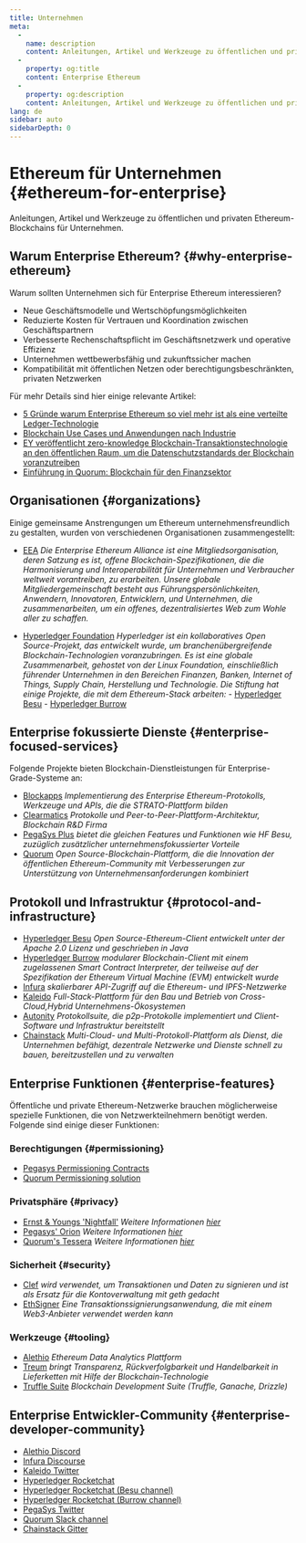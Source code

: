```yaml
---
title: Unternehmen
meta:
  - 
    name: description
    content: Anleitungen, Artikel und Werkzeuge zu öffentlichen und privaten Ethereum-Blockchains für Unternehmen
  - 
    property: og:title
    content: Enterprise Ethereum
  - 
    property: og:description
    content: Anleitungen, Artikel und Werkzeuge zu öffentlichen und privaten Ethereum-Blockchains für Unternehmen
lang: de
sidebar: auto
sidebarDepth: 0
---
```


# Ethereum für Unternehmen {#ethereum-for-enterprise}

<div class="featured">Anleitungen, Artikel und Werkzeuge zu öffentlichen und privaten Ethereum-Blockchains für Unternehmen.</div>

## Warum Enterprise Ethereum? {#why-enterprise-ethereum}

Warum sollten Unternehmen sich für Enterprise Ethereum interessieren?

- Neue Geschäftsmodelle und Wertschöpfungsmöglichkeiten
- Reduzierte Kosten für Vertrauen und Koordination zwischen Geschäftspartnern
- Verbesserte Rechenschaftspflicht im Geschäftsnetzwerk und operative Effizienz
- Unternehmen wettbewerbsfähig und zukunftssicher machen
- Kompatibilität mit öffentlichen Netzen oder berechtigungsbeschränkten, privaten Netzwerken

Für mehr Details sind hier einige relevante Artikel:

- [5 Gründe warum Enterprise Ethereum so viel mehr ist als eine verteilte Ledger-Technologie](https://media.consensys.net/5-reasons-why-enterprise-ethereum-is-so-much-more-than-a-distributed-ledger-technology-c9a89db82cb5)
- [Blockchain Use Cases und Anwendungen nach Industrie](https://media.consensys.net/enterprise-ethereum-blockchain-use-cases-and-applications-by-industry-3914d1210049)
- [EY veröffentlicht zero-knowledge Blockchain-Transaktionstechnologie an den öffentlichen Raum, um die Datenschutzstandards der Blockchain voranzutreiben](https://www.ey.com/en_gl/news/2019/04/ey-releases-zero-knowledge-proof-blockchain-transaction-technology-to-the-public-domain-to-advance-blockchain-privacy-standards)
- [Einführung in Quorum: Blockchain für den Finanzsektor](https://medium.com/blockchain-at-berkeley/introduction-to-quorum-blockchain-for-the-financial-sector-58813f84e88c)

## Organisationen {#organizations}

Einige gemeinsame Anstrengungen um Ethereum unternehmensfreundlich zu gestalten, wurden von verschiedenen Organisationen zusammengestellt:

- [EEA](https://entethalliance.org/) _Die Enterprise Ethereum Alliance ist eine Mitgliedsorganisation, deren Satzung es ist, offene  Blockchain-Spezifikationen, die die Harmonisierung und Interoperabilität für Unternehmen und Verbraucher weltweit vorantreiben, zu erarbeiten. Unsere globale Mitgliedergemeinschaft besteht aus Führungspersönlichkeiten, Anwendern, Innovatoren, Entwicklern, und Unternehmen, die zusammenarbeiten, um ein offenes, dezentralisiertes Web zum Wohle aller zu schaffen._

- [Hyperledger Foundation](https://hyperledger.org) _Hyperledger ist ein kollaboratives Open Source-Projekt, das entwickelt wurde, um branchenübergreifende Blockchain-Technologien voranzubringen. Es ist eine globale Zusammenarbeit, gehostet von der Linux Foundation, einschließlich führender Unternehmen in den Bereichen Finanzen, Banken, Internet of Things, Supply Chain, Herstellung und Technologie._ _Die Stiftung hat einige Projekte, die mit dem Ethereum-Stack arbeiten:_ - [Hyperledger Besu](https://www.hyperledger.org/blog/2019/08/29/announcing-hyperledger-besu) - [Hyperledger Burrow](https://www.hyperledger.org/projects/hyperledger-burrow)

## Enterprise fokussierte Dienste {#enterprise-focused-services}

Folgende Projekte bieten Blockchain-Dienstleistungen für Enterprise-Grade-Systeme an:

- [Blockapps](https://blockapps.net/) _Implementierung des Enterprise Ethereum-Protokolls, Werkzeuge und APIs, die die STRATO-Plattform bilden_
- [Clearmatics](https://www.clearmatics.com/about) _Protokolle und Peer-to-Peer-Plattform-Architektur, Blockchain R&D Firma_
- [PegaSys Plus](https://pegasys.tech/enterprise/) _bietet die gleichen Features und Funktionen wie HF Besu, zuzüglich zusätzlicher unternehmensfokussierter Vorteile_
- [Quorum](https://www.goquorum.com/) _Open Source-Blockchain-Plattform, die die Innovation der öffentlichen Ethereum-Community mit Verbesserungen zur Unterstützung von Unternehmensanforderungen kombiniert_

## Protokoll und Infrastruktur {#protocol-and-infrastructure}

- [Hyperledger Besu](https://www.hyperledger.org/projects/besu) _Open Source-Ethereum-Client entwickelt unter der Apache 2.0 Lizenz und geschrieben in Java_
- [Hyperledger Burrow](https://www.hyperledger.org/projects/hyperledger-burrow) _modularer Blockchain-Client mit einem zugelassenen Smart Contract Interpreter, der teilweise auf der Spezifikation der Ethereum Virtual Machine (EVM) entwickelt wurde_
- [Infura](https://infura.io/) _skalierbarer API-Zugriff auf die Ethereum- und IPFS-Netzwerke_
- [Kaleido](https://kaleido.io/) _Full-Stack-Plattform für den Bau und Betrieb von Cross-Cloud,Hybrid Unternehmens-Ökosystemen_
- [Autonity](https://www.clearmatics.com/about/) _Protokollsuite, die p2p-Protokolle implementiert und Client-Software und Infrastruktur bereitstellt_
- [Chainstack](https://chainstack.com/) _Multi-Cloud- und Multi-Protokoll-Plattform als Dienst, die Unternehmen befähigt, dezentrale Netzwerke und Dienste schnell zu bauen, bereitzustellen und zu verwalten_

## Enterprise Funktionen {#enterprise-features}

Öffentliche und private Ethereum-Netzwerke brauchen möglicherweise spezielle Funktionen, die von Netzwerkteilnehmern benötigt werden. Folgende sind einige dieser Funktionen:

### Berechtigungen {#permissioning}

- [Pegasys Permissioning Contracts](https://github.com/PegaSysEng/permissioning-smart-contracts)
- [Quorum Permissioning solution](https://github.com/jpmorganchase/quorum/wiki/Security)

### Privatsphäre {#privacy}

- [Ernst & Youngs 'Nightfall'](https://github.com/EYBlockchain/nightfall) _Weitere Informationen [hier](https://bravenewcoin.com/insights/ernst-and-young-rolls-out-'nightfall-to-enable-private-transactions-on)_
- [Pegasys' Orion](https://docs.pantheon.pegasys.tech/en/stable/Concepts/Privacy/Privacy-Overview/) _Weitere Informationen [hier](https://pegasys.tech/privacy-in-pantheon-how-it-works-and-why-your-enterprise-should-care/)_
- [Quorum's Tessera](https://docs.goquorum.com/en/latest/Privacy/Tessera/Tessera/) _Weitere Informationen [hier](https://github.com/jpmorganchase/tessera/wiki/How-Tessera-works)_

### Sicherheit {#security}

- [Clef](https://geth.ethereum.org/clef/Overview) _wird verwendet, um Transaktionen und Daten zu signieren und ist als Ersatz für die Kontoverwaltung mit geth gedacht_
- [EthSigner](https://gitter.im/PegaSysEng/EthSigner) _Eine Transaktionssignierungsanwendung, die mit einem Web3-Anbieter verwendet werden kann_

### Werkzeuge {#tooling}

- [Alethio](https://aleth.io/) _Ethereum Data Analytics Plattform_
- [Treum](https://treum.io/) _bringt Transparenz, Rückverfolgbarkeit und Handelbarkeit in Lieferketten mit Hilfe der Blockchain-Technologie_
- [Truffle Suite](https://trufflesuite.com) _Blockchain Development Suite (Truffle, Ganache, Drizzle)_

## Enterprise Entwickler-Community {#enterprise-developer-community}

- [Alethio Discord](https://discord.gg/d2t8NuU)
- [Infura Discourse](https://community.infura.io/)
- [Kaleido Twitter](https://twitter.com/Kaleido_io)
- [Hyperledger Rocketchat](https://chat.hyperledger.org/)
- [Hyperledger Rocketchat (Besu channel)](https://chat.hyperledger.org/channel/besu)
- [Hyperledger Rocketchat (Burrow channel)](https://chat.hyperledger.org/channel/burrow)
- [PegaSys Twitter](https://twitter.com/Kaleido_io)
- [Quorum Slack channel](http://bit.ly/quorum-slack)
- [Chainstack Gitter](https://gitter.im/chainstack/Lobby)
